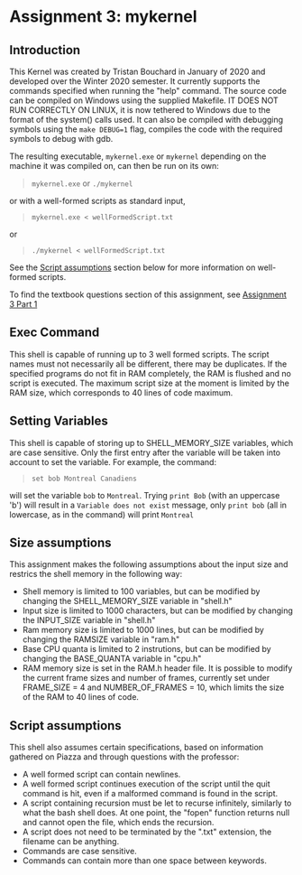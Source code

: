 # Assignment 3: mykernel

## Introduction
This Kernel was created by Tristan Bouchard in January of 2020 and developed over the Winter 2020 semester. It currently supports the commands specified when running the "help" command. The source code can be compiled on Windows using the supplied Makefile. IT DOES NOT RUN CORRECTLY ON LINUX, it is now tethered to Windows due to the format of the system() calls used. It can also be compiled with debugging symbols using the `make DEBUG=1` flag, compiles the code with the required symbols to debug with gdb.

The resulting executable, `mykernel.exe` or `mykernel` depending on the machine it was compiled on, can then be run on its own:

> `mykernel.exe` or `./mykernel`

 or with a well-formed scripts as standard input,

> `mykernel.exe < wellFormedScript.txt`

or
>`./mykernel < wellFormedScript.txt`

See the [Script assumptions](#scriptAssumptions) section below for more information on well-formed scripts.

To find the textbook questions section of this assignment, see [Assignment 3 Part 1](./Assignment3_Part_1.md)

## Exec Command
This shell is capable of running up to 3 well formed scripts. The script names must not necessarily all be different, there may be duplicates. If the specified programs do not fit in RAM completely, the RAM is flushed and no script is executed. The maximum script size at the moment is limited by the RAM size, which corresponds to 40 lines of code maximum.

## Setting Variables
This shell is capable of storing up to SHELL_MEMORY_SIZE variables, which are case sensitive. Only the first entry after the variable will be taken into account to set the variable. For example, the command:

> `set bob Montreal Canadiens`

will set the variable `bob` to `Montreal`. Trying `print Bob` (with an uppercase 'b') will result in a `Variable does not exist` message, only `print bob` (all in lowercase, as in the command) will print `Montreal`

## Size assumptions
This assignment makes the following assumptions about the input size and restrics the shell memory in the following way:

- Shell memory is limited to 100 variables, but can be modified by changing the SHELL_MEMORY_SIZE variable in "shell.h"
- Input size is limited to 1000 characters, but can be modified by changing the INPUT_SIZE variable in "shell.h"
- Ram memory size is limited to 1000 lines, but can be modified by changing the RAMSIZE variable in "ram.h"
- Base CPU quanta is limited to 2 instrutions, but can be modified by changing the BASE_QUANTA variable in "cpu.h"
- RAM memory size is set in the RAM.h header file. It is possible to modify the current frame sizes and number of frames, currently set under FRAME_SIZE = 4 and NUMBER_OF_FRAMES = 10, which limits the size of the RAM to 40 lines of code.

## Script assumptions<a name="scriptAssumptions"></a>
This shell also assumes certain specifications, based on information gathered on Piazza and through questions with the professor:
- A well formed script can contain newlines.
- A well formed script continues execution of the script until the quit command is hit, even if a malformed command is found in the script.
- A script containing recursion must be let to recurse infinitely, similarly to what the bash shell does. At one point, the "fopen" function returns null and cannot open the file, which ends the recursion.
- A script does not need to be terminated by the ".txt" extension, the filename can be anything.
- Commands are case sensitive.
- Commands can contain more than one space between keywords.
